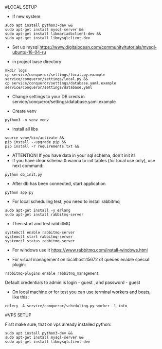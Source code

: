 #LOCAL SETUP
- If new system

```
sudo apt install python3-dev &&
sudo apt-get install mysql-server &&
sudo apt-get install libmariadbclient-dev &&
sudo apt-get install libmysqlclient-dev
```
- Set up mysql
https://www.digitalocean.com/community/tutorials/mysql-ubuntu-18-04-ru

- in project base directory
```
mkdir logs
cp service/conqueror/settings/local.py.example service/conqueror/settings/local.py && 
cp service/conqueror/settings/database.yaml.example service/conqueror/settings/database.yaml
```
- Change settings to your DB creds in service/conqueror/settings/database.yaml.example

- Create venv

```
python3 -m venv venv
```

- Install all libs

```
source venv/bin/activate && 
pip install --upgrade pip && 
pip install -r requirements.txt && 
```

- ATTENTION! If you have data in your sql schema, don't init it!
- If you have clear schema & wanna to init tables (for local use only), 
use next command:
```
python db_init.py
```

- After db has been connected, start application

```
python app.py
```

- For local scheduling test, you need to install rabbitmq
```
sudo apt-get install -y erlang
sudo apt-get install rabbitmq-server
```

- Then start and test rabbitMQ

```
systemctl enable rabbitmq-server
systemctl start rabbitmq-server
systemctl status rabbitmq-server
```

- For windows use it https://www.rabbitmq.com/install-windows.html

- For visual management on localhost:15672 of queues enable special plugin:

```
rabbitmq-plugins enable rabbitmq_management
```

Default credentials to admin is login - guest , and password - guest

- On local machine or for test you can use terminal workers and beats, like this:

```
celery -A service/conqueror/scheduling.py worker -l info
```

#VPS SETUP

First make sure, that on vps already installed python:

```
sudo apt install python3-dev &&
sudo apt-get install mysql-server &&
sudo apt-get install libmysqlclient-dev
```
